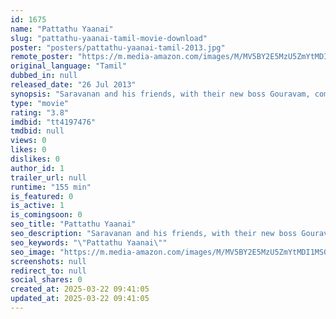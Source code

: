 ```yaml
---
id: 1675
name: "Pattathu Yaanai"
slug: "pattathu-yaanai-tamil-movie-download"
poster: "posters/pattathu-yaanai-tamil-2013.jpg"
remote_poster: "https://m.media-amazon.com/images/M/MV5BY2E5MzU5ZmYtMDI1MS00NWVjLWI4MTEtYjYxYzE4ZTQ5N2Q1XkEyXkFqcGc@._V1_SX300.jpg"
original_language: "Tamil"
dubbed_in: null
released_date: "26 Jul 2013"
synopsis: "Saravanan and his friends, with their new boss Gouravam, come to Trichy to set up a new restaurant. Their plans get messed up when Saravanan falls for Aishwarya, who is also pursued by a gangster."
type: "movie"
rating: "3.8"
imdbid: "tt4197476"
tmdbid: null
views: 0
likes: 0
dislikes: 0
author_id: 1
trailer_url: null
runtime: "155 min"
is_featured: 0
is_active: 1
is_comingsoon: 0
seo_title: "Pattathu Yaanai"
seo_description: "Saravanan and his friends, with their new boss Gouravam, come to Trichy to set up a new restaurant. Their plans get messed up when Saravanan falls for Aishwarya, who is also pursued by a gangster."
seo_keywords: "\"Pattathu Yaanai\""
seo_image: "https://m.media-amazon.com/images/M/MV5BY2E5MzU5ZmYtMDI1MS00NWVjLWI4MTEtYjYxYzE4ZTQ5N2Q1XkEyXkFqcGc@._V1_SX300.jpg"
screenshots: null
redirect_to: null
social_shares: 0
created_at: 2025-03-22 09:41:05
updated_at: 2025-03-22 09:41:05
---
```


